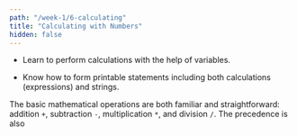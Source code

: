 ```yaml
---
path: "/week-1/6-calculating"
title: "Calculating with Numbers"
hidden: false
---
```


<text-box variant='learningObjectives' name='Learning Objectives'>

- Learn to perform calculations with the help of variables.

- Know how to form printable statements including both calculations (expressions) and strings.

</text-box>

The basic mathematical operations are both familiar and straightforward: addition `+`, subtraction `-`, multiplication `*`, and division `/`. The precedence is also 
